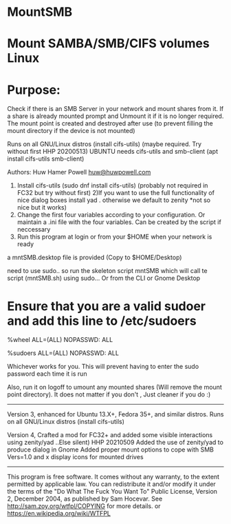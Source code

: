 # MountSMB
# Mount SAMBA/SMB/CIFS volumes Linux

# Purpose: 
Check if there is an SMB Server in your network and mount shares from it.
If a share is already mounted prompt and Unmount it if it is no longer required.
The mount point is created and destroyed after use 
(to prevent filling the mount directory if the device is not mounted)

Runs on all GNU/Linux distros (install cifs-utils) (maybe required. Try without first HHP 20200513)
UBUNTU needs cifs-utils and smb-client (apt install cifs-utils smb-client)

Authors: Huw Hamer Powell <huw@huwpowell.com>

1) Install cifs-utils (sudo dnf install cifs-utils) (probably not required in FC32 but try without first)
2)If you want to use the full functionality of nice dialog boxes install yad . otherwise we default to zenity *not so nice but it works)
3) Change the first four variables according to your configuration. Or maintain a .ini file with the four variables. Can be created by the script if neccessary
4) Run this program at login or from your $HOME  when your network is ready

a mntSMB.desktop file is provided (Copy to $HOME/Desktop)

need to use sudo.. so run the skeleton script mntSMB which will call te script (mntSMB.sh) using sudo... Or from the CLI or Gnome Desktop

# Ensure that you are a valid sudoer and add this line to /etc/sudoers

%wheel	ALL=(ALL)	NOPASSWD: ALL

%sudoers	ALL=(ALL)	NOPASSWD: ALL

Whichever works for you. This will prevent having to enter the sudo password each time it is run

Also, run it on logoff to umount any mounted shares (Will remove the mount point directory).
It does not matter if you don't , Just cleaner if you do :)

----------------------------------------------

Version 3, enhanced for Ubuntu 13.X+, Fedora 35+, and similar distros.
Runs on all GNU/Linux distros (install cifs-utils)

Version 4, Crafted a mod for FC32+ and added some visible interactions using zenity/yad ..Else silent) HHP 20210509
Added the use of zenity/yad to produce dialog in Gnome
Added proper mount options to cope with SMB Vers=1.0 and x display icons for mounted drives

----------------------------------------------

This program is free software. It comes without any warranty, to
the extent permitted by applicable law. You can redistribute it
and/or modify it under the terms of the "Do What The Fuck You Want To"
Public License, Version 2, December 2004, as published by Sam Hocevar.
See http://sam.zoy.org/wtfpl/COPYING for more details.
or https://en.wikipedia.org/wiki/WTFPL

